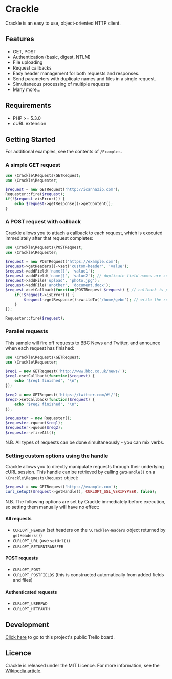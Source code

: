 # Crackle

Crackle is an easy to use, object-oriented HTTP client.

## Features

 - GET, POST
 - Authentication (basic, digest, NTLM)
 - File uploading
 - Request callbacks
 - Easy header management for both requests and responses.
 - Send parameters with duplicate names and files in a single request.
 - Simultaneous processing of multiple requests
 - Many more...

## Requirements

 - PHP >= 5.3.0
 - cURL extension

## Getting Started

For additional examples, see the contents of `/Examples`.

### A simple GET request

````php
use \Crackle\Requests\GETRequest;
use \Crackle\Requester;

$request = new GETRequest('http://icanhazip.com');
Requester::fire($request);
if(!$request->isError()) {
	echo $request->getResponse()->getContent();
}
````

### A POST request with callback

Crackle allows you to attach a callback to each request, which is executed immediately after that request completes:

````php
use \Crackle\Requests\POSTRequest;
use \Crackle\Requester;

$request = new POSTRequest('https://example.com');
$request->getHeaders()->set('custom-header', 'value');
$request->addField('name[]', 'value1');
$request->addField('name[]', 'value2'); // duplicate field names are supported
$request->addFile('upload', 'photo.jpg');
$request->addFile('another', 'document.docx');
$request->setCallback(function(POSTRequest $request) { // callback is passed the original request object
	if(!$request->isError()) {
		$request->getResponse()->writeTo('/home/gebn'); // write the response to a file
	}
});

Requester::fire($request);
````

### Parallel requests

This sample will fire off requests to BBC News and Twitter, and announce when each request has finished:

````php
use \Crackle\Requests\GETRequest;
use \Crackle\Requester;

$req1 = new GETRequest('http://www.bbc.co.uk/news/');
$req1->setCallback(function($request) {
	echo '$req1 finished', "\n";
});

$req2 = new GETRequest('https://twitter.com/#!/');
$req2->setCallback(function($request) {
	echo '$req2 finished', "\n";
});

$requester = new Requester();
$requester->queue($req1);
$requester->queue($req2);
$requester->fireAll();
````

N.B. All types of requests can be done simultaneously - you can mix verbs.
	
### Setting custom options using the handle

Crackle allows you to directly manipulate requests through their underlying cURL session. This handle can be retrieved by calling `getHandle()` on a `\Crackle\Requests\Request` object:

````php
$request = new GETRequest('https://example.com');
curl_setopt($request->getHandle(), CURLOPT_SSL_VERIFYPEER, false);
````

N.B. The following options are set by Crackle immediately before execution, so setting them manually will have no effect:

#### All requests

 - `CURLOPT_HEADER` (set headers on the `\Crackle\Headers` object returned by `getHeaders()`)
 - `CURLOPT_URL` (use `setUrl()`)
 - `CURLOPT_RETURNTRANSFER`

#### POST requests

 - `CURLOPT_POST`
 - `CURLOPT_POSTFIELDS` (this is constructed automatically from added fields and files)

#### Authenticated requests

 - `CURLOPT_USERPWD`
 - `CURLOPT_HTTPAUTH`

## Development

[Click here](https://trello.com/b/91q94waP/crackle) to go to this project's public Trello board.

## Licence

Crackle is released under the MIT Licence. For more information, see the [Wikipedia article](http://en.wikipedia.org/wiki/MIT_License).